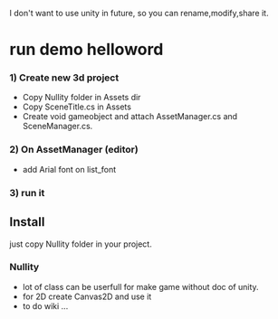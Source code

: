 I don't want to use unity in future, so you can rename,modify,share it.</br>

# run demo helloword
### 1) Create new 3d project
- Copy Nullity folder in Assets dir
- Copy SceneTitle.cs in Assets
- Create void gameobject and attach AssetManager.cs and SceneManager.cs.
### 2) On AssetManager (editor)
- add Arial font on list_font
### 3) run it

## Install 
just copy Nullity folder in your project.

### Nullity
- lot of class can be userfull for make game without doc of unity.
- for 2D create Canvas2D and use it  
- to do wiki ...




